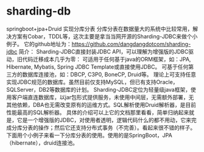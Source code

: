 # sharding-db
springboot+jpa+Druid 实现分库分表
分库分表在数据量大的系统中比较常用，解决方案有Cobar，TDDL等，这次主要是拿当当网开源的Sharding-JDBC来做个小例子。 
它的github地址为：https://github.com/dangdangdotcom/sharding-jdbc 
简介： 
Sharding-JDBC直接封装JDBC API，可以理解为增强版的JDBC驱动，旧代码迁移成本几乎为零： 
可适用于任何基于java的ORM框架，如：JPA, Hibernate, Mybatis, Spring JDBC Template或直接使用JDBC。 
可基于任何第三方的数据库连接池，如：DBCP, C3P0, BoneCP, Druid等。 
理论上可支持任意实现JDBC规范的数据库。虽然目前仅支持MySQL，但已有支持Oracle，SQLServer，DB2等数据库的计划。 
Sharding-JDBC定位为轻量级java框架，使用客户端直连数据库，以jar包形式提供服务，未使用中间层，无需额外部署，无其他依赖，DBA也无需改变原有的运维方式。SQL解析使用Druid解析器，是目前性能最高的SQL解析器。 
具体的介绍可以上它的文档那里看看，简单归纳起来就是，它是一个增强版的JDBC，对使用者透明，逻辑代码什么的都不用动，它来完成分库分表的操作；然后它还支持分布式事务（不完善）。看起来很不错的样子。 
下面用个小例子来看一下分库分表的使用。使用的是SpringBoot，JPA（hibernate），druid连接池。
